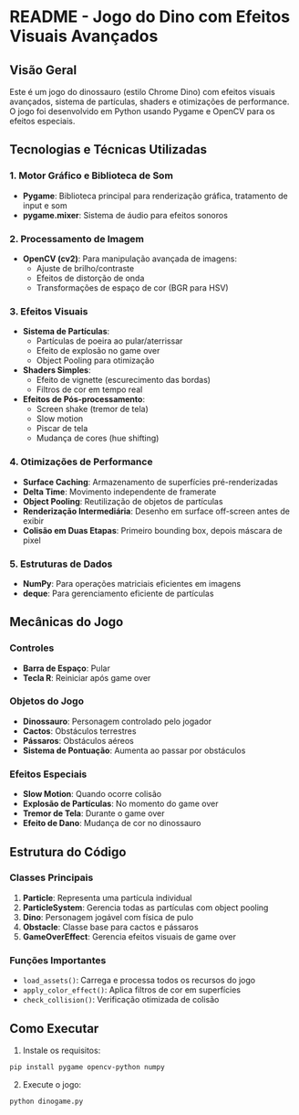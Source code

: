 # README - Jogo do Dino com Efeitos Visuais Avançados

## Visão Geral
Este é um jogo do dinossauro (estilo Chrome Dino) com efeitos visuais avançados, sistema de partículas, shaders e otimizações de performance. O jogo foi desenvolvido em Python usando Pygame e OpenCV para os efeitos especiais.

## Tecnologias e Técnicas Utilizadas

### 1. **Motor Gráfico e Biblioteca de Som**
- **Pygame**: Biblioteca principal para renderização gráfica, tratamento de input e som
- **pygame.mixer**: Sistema de áudio para efeitos sonoros

### 2. **Processamento de Imagem**
- **OpenCV (cv2)**: Para manipulação avançada de imagens:
  - Ajuste de brilho/contraste
  - Efeitos de distorção de onda
  - Transformações de espaço de cor (BGR para HSV)

### 3. **Efeitos Visuais**
- **Sistema de Partículas**:
  - Partículas de poeira ao pular/aterrissar
  - Efeito de explosão no game over
  - Object Pooling para otimização
- **Shaders Simples**:
  - Efeito de vignette (escurecimento das bordas)
  - Filtros de cor em tempo real
- **Efeitos de Pós-processamento**:
  - Screen shake (tremor de tela)
  - Slow motion
  - Piscar de tela
  - Mudança de cores (hue shifting)

### 4. **Otimizações de Performance**
- **Surface Caching**: Armazenamento de superfícies pré-renderizadas
- **Delta Time**: Movimento independente de framerate
- **Object Pooling**: Reutilização de objetos de partículas
- **Renderização Intermediária**: Desenho em surface off-screen antes de exibir
- **Colisão em Duas Etapas**: Primeiro bounding box, depois máscara de pixel

### 5. **Estruturas de Dados**
- **NumPy**: Para operações matriciais eficientes em imagens
- **deque**: Para gerenciamento eficiente de partículas

## Mecânicas do Jogo

### Controles
- **Barra de Espaço**: Pular
- **Tecla R**: Reiniciar após game over

### Objetos do Jogo
- **Dinossauro**: Personagem controlado pelo jogador
- **Cactos**: Obstáculos terrestres
- **Pássaros**: Obstáculos aéreos
- **Sistema de Pontuação**: Aumenta ao passar por obstáculos

### Efeitos Especiais
- **Slow Motion**: Quando ocorre colisão
- **Explosão de Partículas**: No momento do game over
- **Tremor de Tela**: Durante o game over
- **Efeito de Dano**: Mudança de cor no dinossauro

## Estrutura do Código

### Classes Principais
1. **Particle**: Representa uma partícula individual
2. **ParticleSystem**: Gerencia todas as partículas com object pooling
3. **Dino**: Personagem jogável com física de pulo
4. **Obstacle**: Classe base para cactos e pássaros
5. **GameOverEffect**: Gerencia efeitos visuais de game over

### Funções Importantes
- `load_assets()`: Carrega e processa todos os recursos do jogo
- `apply_color_effect()`: Aplica filtros de cor em superfícies
- `check_collision()`: Verificação otimizada de colisão

## Como Executar

1. Instale os requisitos:
```bash
pip install pygame opencv-python numpy
```

2. Execute o jogo:
```bash
python dinogame.py
```



